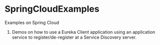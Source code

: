 # SpringCloudExamples
Examples on Spring Cloud

1. Demos on how to use a Eureka Client application using an application service to register/de-register at a Service Discovery server.
